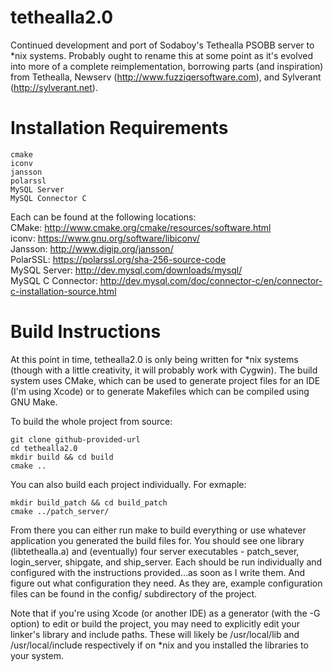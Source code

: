 tethealla2.0
============

Continued development and port of Sodaboy's Tethealla PSOBB server to *nix systems. 
Probably ought to rename this at some point as it's evolved into more of a complete 
reimplementation, borrowing parts (and inspiration) from Tethealla, Newserv 
(http://www.fuzziqersoftware.com), and Sylverant (http://sylverant.net).

Installation Requirements
============

	cmake
    iconv
    jansson
    polarssl
    MySQL Server
    MySQL Connector C

Each can be found at the following locations:  
CMake: http://www.cmake.org/cmake/resources/software.html  
iconv: https://www.gnu.org/software/libiconv/  
Jansson: http://www.digip.org/jansson/  
PolarSSL: https://polarssl.org/sha-256-source-code  
MySQL Server: http://dev.mysql.com/downloads/mysql/  
MySQL C Connector: http://dev.mysql.com/doc/connector-c/en/connector-c-installation-source.html  

Build Instructions
============

At this point in time, tethealla2.0 is only being written for *nix systems (though with a
little creativity, it will probably work with Cygwin). The build system uses CMake, which
can be used to generate project files for an IDE (I'm using Xcode) or to generate Makefiles
which can be compiled using GNU Make. 

To build the whole project from source:

    git clone github-provided-url
    cd tethealla2.0  
    mkdir build && cd build
    cmake ..

You can also build each project individually. For exmaple:

    mkdir build_patch && cd build_patch
    cmake ../patch_server/

From there you can either run make to build everything or use whatever application you
generated the build files for. You should see one library (libtethealla.a) and (eventually)
four server executables - patch_sever, login_server, shipgate, and ship_server. Each should be 
run individually and configured with the instructions provided...as soon as I write them. And 
figure out what configuration they need. As they are, example configuration files can be found 
in the config/ subdirectory of the project. 

Note that if you're using Xcode (or another IDE) as a generator (with the -G option) to edit 
or build the project, you may need to explicitly edit your linker's library and include paths. 
These will likely be /usr/local/lib and /usr/local/include respectively if on *nix and you 
installed the libraries to your system.